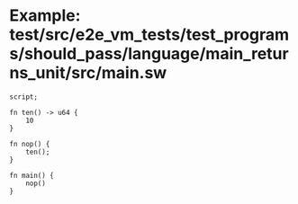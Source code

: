 # Example: test/src/e2e_vm_tests/test_programs/should_pass/language/main_returns_unit/src/main.sw

```sway
script;

fn ten() -> u64 {
    10
}

fn nop() {
    ten();
}

fn main() {
    nop()
}

```

